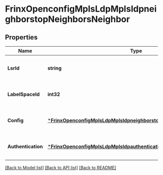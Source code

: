 # FrinxOpenconfigMplsLdpMplsldpneighborstopNeighborsNeighbor

## Properties
Name | Type | Description | Notes
------------ | ------------- | ------------- | -------------
**LsrId** | **string** | Optional[Neighbor label switch router identifier.] REF:Optional.empty | [optional] [default to null]
**LabelSpaceId** | **int32** | Optional[Label space ID of the neighbor.] REF:Optional.empty | [optional] [default to null]
**Config** | [***FrinxOpenconfigMplsLdpMplsldpneighborstopNeighborsNeighborConfig**](frinx.openconfig.mpls.ldp.mplsldpneighborstop.neighbors.neighbor.Config.md) | Optional[Neighbor configuration attributes.] REF:Optional.empty | [optional] [default to null]
**Authentication** | [***FrinxOpenconfigMplsLdpMplsldpauthenticationtopAuthentication**](frinx.openconfig.mpls.ldp.mplsldpauthenticationtop.Authentication.md) | Optional[Global LDP authentication] REF:Optional.empty | [optional] [default to null]

[[Back to Model list]](../README.md#documentation-for-models) [[Back to API list]](../README.md#documentation-for-api-endpoints) [[Back to README]](../README.md)


